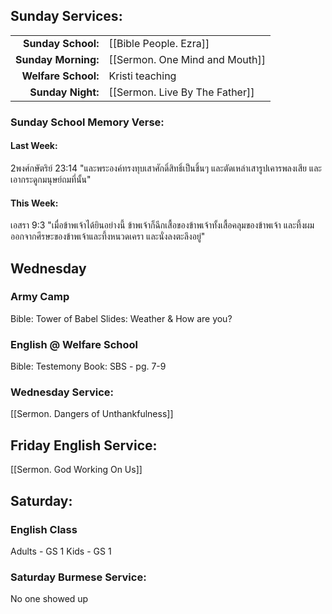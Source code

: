 ## Sunday Services:
| | |
| --:|:-- |
| **Sunday School:**  | [[Bible People. Ezra]]
| **Sunday Morning:** | [[Sermon. One Mind and Mouth]]
| **Welfare School:** | Kristi teaching
| **Sunday Night:**   | [[Sermon. Live By The Father]]

### Sunday School Memory Verse:
#### Last Week: 
2พงศ์กษัตริย์ 23:14 "และพระองค์ทรงทุบเสาศักดิ์สิทธิ์เป็นชิ้นๆ และตัดเหล่าเสารูปเคารพลงเสีย และเอากระดูกมนุษย์ถมที่นั้น"
#### This Week:
เอสรา 9:3 "เมื่อข้าพเจ้าได้ยินอย่างนี้ ข้าพเจ้าก็ฉีกเสื้อของข้าพเจ้าทั้งเสื้อคลุมของข้าพเจ้า และทึ้งผมออกจากศีรษะของข้าพเจ้าและทึ้งหนวดเครา และนั่งลงตะลึงอยู่"
## Wednesday 
### Army Camp
Bible: Tower of Babel
Slides: Weather & How are you?
### English @ Welfare School
Bible: Testemony
Book: SBS - pg. 7-9
### Wednesday Service:
[[Sermon. Dangers of Unthankfulness]]
## Friday English Service:
[[Sermon. God Working On Us]]
## Saturday:
### English Class
Adults - GS 1
Kids - GS 1
### Saturday Burmese Service:
No one showed up